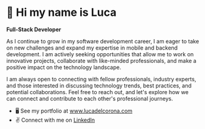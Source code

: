 👋 Hi my name is Luca 
=====================

<strong>Full-Stack Developer</strong>

As I continue to grow in my software development career, I am eager to take on new challenges and expand my expertise in mobile and backend development. I am actively seeking opportunities that allow me to work on innovative projects, collaborate with like-minded professionals, and make a positive impact on the technology landscape.

I am always open to connecting with fellow professionals, industry experts, and those interested in discussing technology trends, best practices, and potential collaborations. Feel free to reach out, and let's explore how we can connect and contribute to each other's professional journeys.

* 🖥️ See my portfolio at <a href="http://www.lucadelcorona.com/" target="_blank">www.lucadelcorona.com</a>
* ✌️ Connect with me on <a href="https://www.linkedin.com/in/luca-del-corona/" target="_blank">LinkedIn</a>
